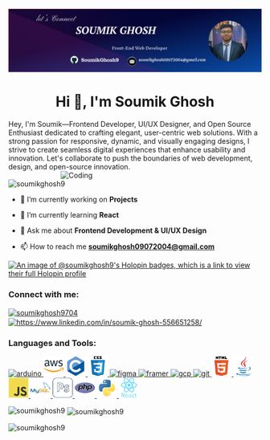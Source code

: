 ![MasterHead](https://github.com/SoumikGhosh9/SoumikGhosh9/blob/main/Mask%20group.jpg)
<h1 align="center">Hi 👋, I'm Soumik Ghosh</h1>
<h3👋 Hi, I’m Soumik Ghosh!

Hey, I'm Soumik—Frontend Developer, UI/UX Designer, and Open Source Enthusiast dedicated to crafting elegant, user-centric web solutions. With a strong passion for responsive, dynamic, and visually engaging designs, I strive to create seamless digital experiences that enhance usability and innovation. Let's collaborate to push the boundaries of web development, design, and open-source innovation.</h3>
<img align="right" alt="Coding" width="400" src="https://media4.giphy.com/media/v1.Y2lkPTc5MGI3NjExOWJiMGE5NGI3YTQ1OTAxMzE3YjdhYjcwMGIzNTM1MjE0MTgwYzU4YSZjdD1n/Xewa8pwHHvzheQFKDD/giphy.gif">

<p align="left"> <img src="https://komarev.com/ghpvc/?username=soumikghosh9&label=Profile%20views&color=0e75b6&style=flat" alt="soumikghosh9" /> </p>

- 🔭 I’m currently working on **Projects**

- 🌱 I’m currently learning **React**

- 💬 Ask me about **Frontend Development & UI/UX Design**

- 📫 How to reach me **soumikghosh09072004@gmail.com**

[![An image of @soumikghosh9's Holopin badges, which is a link to view their full Holopin profile](https://holopin.me/soumikghosh9)](https://holopin.io/@soumikghosh9)

<h3 align="left">Connect with me:</h3>
<p align="left">
<a href="https://x.com/SOUMIKGHOSH9704" target="blank"><img align="center" src="https://raw.githubusercontent.com/rahuldkjain/github-profile-readme-generator/master/src/images/icons/Social/twitter.svg" alt="soumikghosh9704" height="30" width="40" /></a>
<a href="https://linkedin.com/in/soumik-ghosh-556651258/" target="blank"><img align="center" src="https://raw.githubusercontent.com/rahuldkjain/github-profile-readme-generator/master/src/images/icons/Social/linked-in-alt.svg" alt="https://www.linkedin.com/in/soumik-ghosh-556651258/" height="30" width="40" /></a>
</p>

<h3 align="left">Languages and Tools:</h3>
<p align="left"> <a href="https://www.arduino.cc/" target="_blank" rel="noreferrer"> <img src="https://cdn.worldvectorlogo.com/logos/arduino-1.svg" alt="arduino" width="40" height="40"/> </a> <a href="https://aws.amazon.com" target="_blank" rel="noreferrer"> <img src="https://raw.githubusercontent.com/devicons/devicon/master/icons/amazonwebservices/amazonwebservices-original-wordmark.svg" alt="aws" width="40" height="40"/> </a> <a href="https://www.cprogramming.com/" target="_blank" rel="noreferrer"> <img src="https://raw.githubusercontent.com/devicons/devicon/master/icons/c/c-original.svg" alt="c" width="40" height="40"/> </a> <a href="https://www.w3schools.com/css/" target="_blank" rel="noreferrer"> <img src="https://raw.githubusercontent.com/devicons/devicon/master/icons/css3/css3-original-wordmark.svg" alt="css3" width="40" height="40"/> </a> <a href="https://www.figma.com/" target="_blank" rel="noreferrer"> <img src="https://www.vectorlogo.zone/logos/figma/figma-icon.svg" alt="figma" width="40" height="40"/> </a> <a href="https://www.framer.com/" target="_blank" rel="noreferrer"> <img src="https://www.vectorlogo.zone/logos/framer/framer-icon.svg" alt="framer" width="40" height="40"/> </a> <a href="https://cloud.google.com" target="_blank" rel="noreferrer"> <img src="https://www.vectorlogo.zone/logos/google_cloud/google_cloud-icon.svg" alt="gcp" width="40" height="40"/> </a> <a href="https://git-scm.com/" target="_blank" rel="noreferrer"> <img src="https://www.vectorlogo.zone/logos/git-scm/git-scm-icon.svg" alt="git" width="40" height="40"/> </a> <a href="https://www.w3.org/html/" target="_blank" rel="noreferrer"> <img src="https://raw.githubusercontent.com/devicons/devicon/master/icons/html5/html5-original-wordmark.svg" alt="html5" width="40" height="40"/> </a> <a href="https://www.java.com" target="_blank" rel="noreferrer"> <img src="https://raw.githubusercontent.com/devicons/devicon/master/icons/java/java-original.svg" alt="java" width="40" height="40"/> </a> <a href="https://developer.mozilla.org/en-US/docs/Web/JavaScript" target="_blank" rel="noreferrer"> <img src="https://raw.githubusercontent.com/devicons/devicon/master/icons/javascript/javascript-original.svg" alt="javascript" width="40" height="40"/> </a> <a href="https://www.mysql.com/" target="_blank" rel="noreferrer"> <img src="https://raw.githubusercontent.com/devicons/devicon/master/icons/mysql/mysql-original-wordmark.svg" alt="mysql" width="40" height="40"/> </a> <a href="https://www.photoshop.com/en" target="_blank" rel="noreferrer"> <img src="https://raw.githubusercontent.com/devicons/devicon/master/icons/photoshop/photoshop-line.svg" alt="photoshop" width="40" height="40"/> </a> <a href="https://www.php.net" target="_blank" rel="noreferrer"> <img src="https://raw.githubusercontent.com/devicons/devicon/master/icons/php/php-original.svg" alt="php" width="40" height="40"/> </a> <a href="https://www.python.org" target="_blank" rel="noreferrer"> <img src="https://raw.githubusercontent.com/devicons/devicon/master/icons/python/python-original.svg" alt="python" width="40" height="40"/> </a> <a href="https://reactjs.org/" target="_blank" rel="noreferrer"> <img src="https://raw.githubusercontent.com/devicons/devicon/master/icons/react/react-original-wordmark.svg" alt="react" width="40" height="40"/> </a> </p>


<p><img align="left" src="https://github-readme-stats.vercel.app/api/top-langs?username=soumikghosh9&show_icons=true&locale=en&layout=compact" alt="soumikghosh9" /></p>

<p>&nbsp;<img align="center" src="https://github-readme-stats.vercel.app/api?username=soumikghosh9&show_icons=true&locale=en" alt="soumikghosh9" /></p>

<p><img align="center" src="https://github-readme-streak-stats.herokuapp.com/?user=soumikghosh9&" alt="soumikghosh9" /></p>

